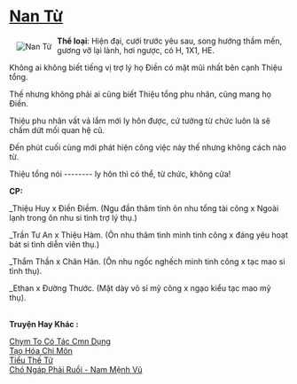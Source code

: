 <a href="https://utruyen.com/nan-tu/22503/" title="Nan Từ"><h1>Nan Từ</h1></a><div style="display:table"><img align="right" style="float: left; padding: 10px;" src="https://utruyen.com/images/story/200x260/nan-tu.jpg" alt="Nan Từ"><b>Thể loại</b>: Hiện đại, cưới trước yêu sau, song hướng thầm mến, gương vỡ lại lành, hơi ngược, có H, 1X1, HE.<p></p>Không ai không biết tiếng vị trợ lý họ Điền có mặt mũi nhất bên cạnh Thiệu tổng.<p></p>Thế nhưng không phải ai cũng biết Thiệu tổng phu nhân, cũng mang họ Điền.<p></p>Thiệu phu nhân vất vả lắm mới ly hôn được, cứ tưởng từ chức luôn là sẽ chấm dứt mối quan hệ cũ.<p></p>Đến phút cuối cùng mới phát hiện công việc này thế nhưng không cách nào từ.<p></p>Thiệu tổng nói -------- ly hôn thì có thể, từ chức, không cửa!<p></p><b>CP: </b><p></p>_Thiệu Huy x Điền Điềm. (Ngu đần thâm tình ôn nhu tổng tài công x Ngoài lạnh trong ôn nhu si tình trợ lý thụ.)<p></p>_Trần Tư An x Thiệu Hàm. (Ôn nhu thâm tình minh tinh công x đáng yêu hoạt bát si tình diễn viên thụ.)<p></p>_Thẩm Thần x Chân Hân. (Ôn nhu ngốc nghếch minh tinh công x tạc mao si tình thụ).<p></p>_Ethan x Đường Thước. (Mặt dày vô sỉ mỹ công x ngạo kiểu tạc mao mỹ thụ).</div><p><br><b>Truyện Hay Khác :</b></p><a href="https://utruyen.com/chym-to-co-tac-cmn-dung/22567/" alt="Chym To Có Tác Cmn Dụng">Chym To Có Tác Cmn Dụng</a><br/><a href="https://github.com/quanluxury/truyenhot/tree/master/truyenhay/5467/" alt="Tạo Hóa Chi Môn">Tạo Hóa Chi Môn</a><br/><a href="https://dammyh.wordpress.com/2019/11/07/tieu-the-tu/" alt="Tiểu Thế Tử">Tiểu Thế Tử</a><br/><a href="https://medium.com/@hoangminhquan1681984/ch%C3%B3-ng%C3%A1p-ph%E1%BA%A3i-ru%E1%BB%93i-nam-m%E1%BB%87nh-v%C5%A9-29f607879ed4" alt="Chó Ngáp Phải Ruồi - Nam Mệnh Vũ">Chó Ngáp Phải Ruồi - Nam Mệnh Vũ</a><br/>